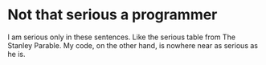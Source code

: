 # Not that serious a programmer
I am serious only in these sentences. Like the serious table from The Stanley Parable. My code, on the other hand, is nowhere near as serious as he is.

<!--
![Stats](https://github-readme-stats.vercel.app/api?username=EgorBron&show_icons=true&theme=tokyonight&bg_color=50,2813fb,6052ff&title_color=ebebeb&text_color=cbcbcb)
-->
